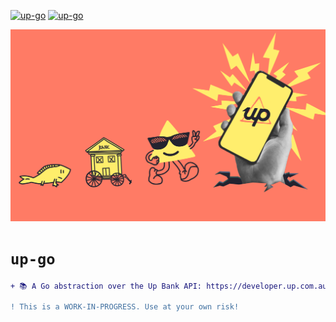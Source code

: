 <!-- markdownlint-disable MD041 MD010 -->
[![up-go](https://github.com/jmpa-io/up-go/actions/workflows/cicd.yml/badge.svg)](https://github.com/jmpa-io/up-go/actions/workflows/cicd.yml)
[![up-go](https://github.com/jmpa-io/up-go/actions/workflows/README.yml/badge.svg)](https://github.com/jmpa-io/up-go/actions/workflows/README.yml)

<p align="center">
  <img src="img/logo.png"/>
</p>

# `up-go`

```diff
+ 📚 A Go abstraction over the Up Bank API: https://developer.up.com.au/docs.

! This is a WORK-IN-PROGRESS. Use at your own risk!
```

